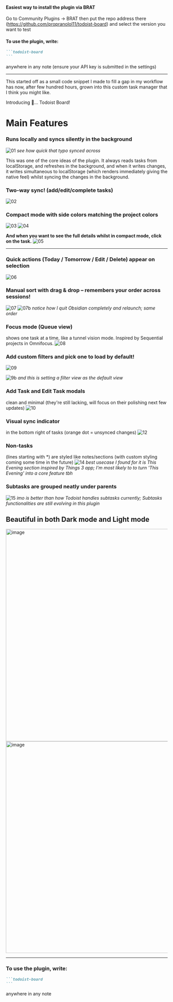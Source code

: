 #### Easiest way to install the plugin via BRAT
Go to Community Plugins → BRAT 
then put the repo address there (https://github.com/propranolol11/todoist-board)
and select the version you want to test

#### To use the plugin, write:

````markdown
```todoist-board
```
````
anywhere in any note (ensure your API key is submitted in the settings)

***
This started off as a small code snippet I made to fill a gap in my workflow has now, after few hundred hours, grown into this custom task manager that I think you might like.

Introducing 🥁... Todoist Board!

# Main Features

### Runs locally and syncs silently in the background
![01](https://github.com/user-attachments/assets/4dbf0933-200a-4fe5-b40e-c0997c0bd3a6)
_see how quick that typo synced across_

This was one of the core ideas of the plugin. It always reads tasks from localStorage, and refreshes in the background, and when it writes changes, it writes simultaneous to localStorage (which renders immediately giving the native feel) whilst syncing the changes in the background.


### Two-way sync! (add/edit/complete tasks)
![02](https://github.com/user-attachments/assets/a5666f4f-c06e-4738-8035-1e17e6ec94f4)


### Compact mode with side colors matching the project colors
![03](https://github.com/user-attachments/assets/f2c0750e-b1a8-4161-aadc-9e5562d5c344)
![04](https://github.com/user-attachments/assets/123a8679-2e44-40a8-bee7-0b8e68672a3d)

**And when you want to see the full details whilst in compact mode, click on the task.**
![05](https://github.com/user-attachments/assets/6d061fed-61a0-433a-beed-fd298665d04f)

***
### Quick actions (Today / Tomorrow / Edit / Delete) appear on selection
![06](https://github.com/user-attachments/assets/e4a7c1d5-5e70-4416-8b0e-4c07dddd5564)


### Manual sort with drag & drop – remembers your order across sessions!
![07](https://github.com/user-attachments/assets/24419c9b-9479-4ae2-b0cc-7a2ddc1346a9)
![07b](https://github.com/user-attachments/assets/60b53517-b811-4acd-9c5e-76d4b2403492)
_notice how I quit Obsidian completely and relaunch; same order_


### Focus mode (Queue view)
shows one task at a time, like a tunnel vision mode. Inspired by Sequential projects in Omnifocus.
![08](https://github.com/user-attachments/assets/df49d466-0cd2-4b6f-ac5e-1aa417912728)


### Add custom filters and pick one to load by default!
![09](https://github.com/user-attachments/assets/c3d5a146-77bb-441a-8ffd-83fc664fa7d0)

![9b](https://github.com/user-attachments/assets/c6ee247a-0f90-4fb9-814b-bd62545013db)
_and this is setting a filter view as the default view_


### Add Task and Edit Task modals
clean and minimal (they're still lacking, will focus on their polishing next few updates)
![10](https://github.com/user-attachments/assets/eda60564-c6da-4def-99f3-f21623a491a4)
  
### Visual sync indicator
in the bottom right of tasks (orange dot = unsynced changes)
![12](https://github.com/user-attachments/assets/a4ddec0a-62f2-4662-bcf8-5e97df25d49c)


### Non-tasks
(lines starting with *) are styled like notes/sections (with custom styling coming some time in the future)
![14](https://github.com/user-attachments/assets/0fcb4154-d257-4d15-bc3e-213820d17e1a)
_best usecase I found for it is This Evening section inspired by Things 3 app; I'm most likely to to turn 'This Evening' into a core feature tbh_


### Subtasks are grouped neatly under parents
![15](https://github.com/user-attachments/assets/fa119774-fc99-46db-b8db-ebe7095a81bb)
_imo is better than how Todoist handles subtasks currently; Subtasks functionalities are still evolving in this plugin_

## Beautiful in both Dark mode and Light mode
<img width="661" alt="image" src="https://github.com/user-attachments/assets/ff3653e7-3154-4d5b-9570-9be30a48b712" />
<img width="659" alt="image" src="https://github.com/user-attachments/assets/f32fe344-9554-426d-9192-004d9bb185d7" />

---
### To use the plugin, write:

````markdown
```todoist-board
```
````
anywhere in any note
